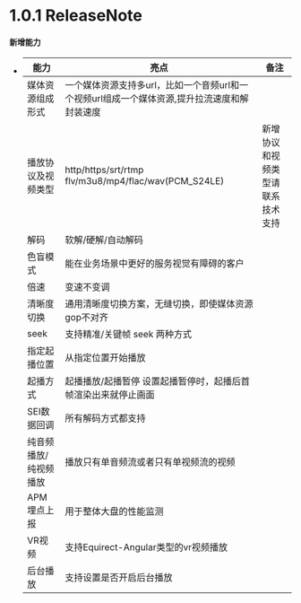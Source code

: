 # 1.0.1 ReleaseNote
#### 新增能力

- | 能力                  | 亮点                                                         | 备注                             |
  | --------------------- | ------------------------------------------------------------ | -------------------------------- |
  | 媒体资源组成形式      | 一个媒体资源支持多url，比如一个音频url和一个视频url组成一个媒体资源,提升拉流速度和解封装速度 |                                  |
  | 播放协议及视频类型    | http/https/srt/rtmp flv/m3u8/mp4/flac/wav(PCM_S24LE)         | 新增协议和视频类型请联系技术支持 |
  | 解码                  | 软解/硬解/自动解码                                           |                                  |
  | 色盲模式              | 能在业务场景中更好的服务视觉有障碍的客户                     |                                  |
  | 倍速                  | 变速不变调                                                   |                                  |
  | 清晰度切换            | 通用清晰度切换方案，无缝切换，即使媒体资源gop不对齐          |                                  |
  | seek                  | 支持精准/关键帧 seek 两种方式                                |                                  |
  | 指定起播位置          | 从指定位置开始播放                                           |                                  |
  | 起播方式              | 起播播放/起播暂停 设置起播暂停时，起播后首帧渲染出来就停止画面 |                                  |
  | SEI数据回调           | 所有解码方式都支持                                           |                                  |
  | 纯音频播放/纯视频播放 | 播放只有单音频流或者只有单视频流的视频                       |                                  |
  | APM埋点上报           | 用于整体大盘的性能监测                                       |                                  |
  | VR视频                | 支持Equirect-Angular类型的vr视频播放                         |                                  |
  | 后台播放              | 支持设置是否开启后台播放                                     |                                  |

